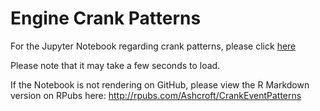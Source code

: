 # Engine Crank Patterns

For the Jupyter Notebook regarding crank patterns, please click [here](https://github.com/S-Ashcroft/EngineCrankPatterns/blob/master/Crank%20Event%20Patterns%20Jupyter%20Notebook.ipynb) 

Please note that it may take a few seconds to load.

If the Notebook is not rendering on GitHub, please view the R Markdown version on RPubs here: http://rpubs.com/Ashcroft/CrankEventPatterns
